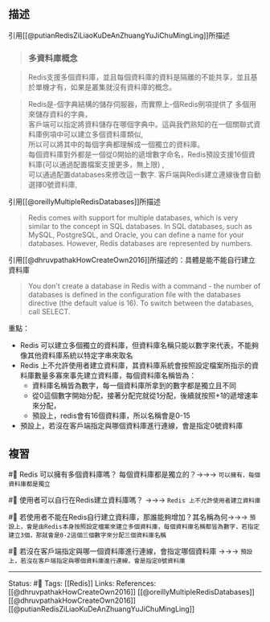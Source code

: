 
## 描述

引用[[@putianRedisZiLiaoKuDeAnZhuangYuJiChuMingLing]]所描述
> ### 多資料庫概念

> Redis支援多個資料庫，並且每個資料庫的資料是隔離的不能共享，並且基於單機才有，如果是叢集就沒有資料庫的概念。  

> Redis是-個字典結構的儲存伺服器，而實際上-個Redis例項提供了 多個用來儲存資料的字典，  
> 客戶端可以指定將資料儲存在哪個字典中。這與我們熟知的在一個關聯式資料庫例項中可以建立多個資料庫類似,  
> 所以可以將其中的每個字典都理解成一個獨立的資料庫。  
> 每個資料庫對外都是一個從0開始的遞增數字命名，Redis預設支援16個資料庫(可以通過配置檔案支援更多，無上限) ,  
> 可以通過配置databases來修改這一數字. 客戶端與Redis建立連線後會自動選擇0號資料庫,


引用[[@oreillyMultipleRedisDatabases]]所描述
> Redis comes with support for multiple databases, which is very similar to the concept in SQL databases. In SQL databases, such as MySQL, PostgreSQL, and Oracle, you can define a name for your databases. However, Redis databases are represented by numbers.

引用[[@dhruvpathakHowCreateOwn2016]]所描述的：具體是能不能自行建立資料庫
> You don't create a database in Redis with a command - the number of databases is defined in the configuration file with the databases directive (the default value is 16). To switch between the databases, call SELECT.

重點：
- Redis 可以建立多個獨立的資料庫，但資料庫名稱只能以數字來代表，不能夠像其他資料庫系統以特定字串來取名
- Redis 上不允許使用者建立資料庫，其資料庫系統會按照設定檔案所指示的資料庫數量多寡來事先建立資料庫，每個資料庫名稱皆為：
	- 資料庫名稱皆為數字，每一個資料庫所拿到的數字都是獨立且不同
	- 從0這個數字開始分配，接著分配完就從1分配，後續就按照+1的遞增速率來分配，
	- 預設上，redis會有16個資料庫，所以名稱會是0-15
- 預設上，若沒在客戶端指定與哪個資料庫進行連線，會是指定0號資料庫

## 複習

#🧠 Redis 可以擁有多個資料庫嗎？ 每個資料庫都是獨立的？->->-> `可以擁有，每個資料庫都是獨立`
<!--SR:!2022-06-06,3,250-->

#🧠 使用者可以自行在Redis建立資料庫嗎？ ->->-> `Redis 上不允許使用者建立資料庫`
<!--SR:!2022-06-15,10,250-->

#🧠 若使用者不能在Redis自行建立資料庫，那誰能夠增加？其名稱為何->->-> `預設上，會是由Redis本身按照設定檔案來建立多個資料庫，每個資料庫名稱都皆為數字，若指定建立3個，那就會是0-2這個三個數字來分配三個資料庫名稱`
<!--SR:!2022-06-14,9,250-->

#🧠 若沒在客戶端指定與哪一個資料庫進行連線，會指定哪個資料庫 ->->-> `預設上，若沒在客戶端指定與哪個資料庫進行連線，會是指定0號資料庫`
<!--SR:!2022-06-14,9,250-->

---
Status: #🌱 
Tags:
[[Redis]] 
Links:
References:
[[@dhruvpathakHowCreateOwn2016]]
[[@oreillyMultipleRedisDatabases]]
[[@dhruvpathakHowCreateOwn2016]]
[[@putianRedisZiLiaoKuDeAnZhuangYuJiChuMingLing]]